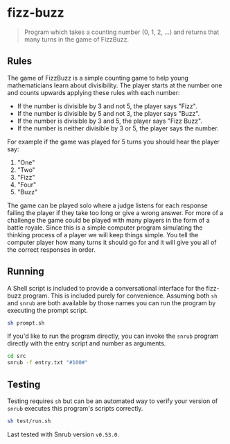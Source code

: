 # fizz-buzz
> Program which takes a counting number (0, 1, 2, ...) and returns that many
turns in the game of FizzBuzz.

## Rules
The game of FizzBuzz is a simple counting game to help young mathematicians
learn about divisibility. The player starts at the number one and counts upwards
applying these rules with each number:

- If the number is divisible by 3 and not 5, the player says "Fizz".
- If the number is divisible by 5 and not 3, the player says "Buzz".
- If the number is divisible by 3 and 5, the player says "Fizz Buzz".
- If the number is neither divisible by 3 or 5, the player says the number.

For example if the game was played for 5 turns you should hear the player say:
1. "One"
2. "Two"
3. "Fizz"
4. "Four"
5. "Buzz"

The game can be played solo where a judge listens for each response failing the
player if they take too long or give a wrong answer. For more of a challenge the
game could be played with many players in the form of a battle royale. Since
this is a simple computer program simulating the thinking process of a player we
will keep things simple. You tell the computer player how many turns it should
go for and it will give you all of the correct responses in order.

## Running
A Shell script is included to provide a conversational interface for the
fizz-buzz program. This is included purely for convenience. Assuming both `sh`
and `snrub` are both available by those names you can run the program by
executing the prompt script.
```sh
sh prompt.sh
```

If you'd like to run the program directly, you can invoke the `snrub` program
directly with the entry script and number as arguments.
```sh
cd src
snrub -f entry.txt "#100#"
```

## Testing
Testing requires `sh` but can be an automated way to verify your version of
`snrub` executes this program's scripts correctly.
```sh
sh test/run.sh
```

Last tested with Snrub version `v0.53.0`.
